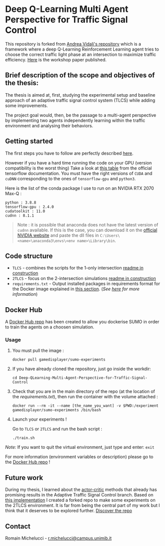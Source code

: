 # Deep Q-Learning Multi Agent Perspective for Traffic Signal Control

This repository is forked from [Andrea Vidali's repository](https://github.com/AndreaVidali/Deep-QLearning-Agent-for-Traffic-Signal-Control) which is a framework where a deep Q-Learning Reinforcement Learning agent tries to choose the correct traffic light phase at an intersection to maximize traffic efficiency.
[Here](http://ceur-ws.org/Vol-2404/paper07.pdf) is the workshop paper published. 

## Brief description of the scope and objectives of the thesis:

The thesis is aimed at, first, studying the experimental setup and baseline approach of an adaptive traffic signal control system (TLCS) while adding some improvements.

The project goal would, then, be the passage to a multi-agent perspective by implementing two agents independently learning within the traffic environment and analysing their behaviors.

## Getting started

The first steps you have to follow are perfectly described [here](https://github.com/AndreaVidali/Deep-QLearning-Agent-for-Traffic-Signal-Control#getting-started).

However if you have a hard time running the code on your GPU (version compatibility is the worst thing)
Take a look at [this table](https://www.tensorflow.org/install/source_windows#gpu) from the official tensorflow documentation. You must have the right versions of `CUDA` and `cuDNN` corresponding to the ones of `tensorflow-gpu` and `python3`.

Here is the list of the conda package I use to run on an NVIDIA RTX 2070 Max-Q :
```
python : 3.8.8
tensorflow-gpu : 2.4.0
cudatoolkit : 11.0
cudnn : 8.1.1
```

> Note : it is possible that anaconda does not have the latest version of `cudnn` available. If this is the case, you can download it on the [official NVIDIA website](https://developer.nvidia.com/rdp/cudnn-download) and paste the dll files in `C:\Users\<name>\anaconda3\envs\<env name>\Library\bin`.

## Code structure

- `TLCS` - combines the scripts for the 1-only intersection [readme in construction](https://github.com/GameDisplayer/Deep-QLearning-Multi-Agent-Perspective-for-Traffic-Signal-Control/tree/master/TLCS#readme)
- `2TLCS` - focus on the 2-intersection simulations [readme in construction](https://github.com/GameDisplayer/Deep-QLearning-Multi-Agent-Perspective-for-Traffic-Signal-Control/tree/master/2TLCS#readme)
- `requirements.txt` - Output installed packages in requirements format for the Docker image explained in [this section](https://github.com/GameDisplayer/Deep-QLearning-Multi-Agent-Perspective-for-Traffic-Signal-Control#docker-hub). (*See [here](https://pip.pypa.io/en/stable/cli/pip_freeze/) for more information*)


## Docker Hub
A [Docker Hub repo](https://hub.docker.com/repository/docker/gamedisplayer/sumo-experiments) has been created to allow you dockerise SUMO in order to train the agents on a choosen simulation. 


### Usage 

1. You must pull the image :

    ```shell
    docker pull gamedisplayer/sumo-experiments
    ```
2. If you have already cloned the repository, just go inside the workdir:
    
    ```shell
    cd Deep-QLearning-Multi-Agent-Perspective-for-Traffic-Signal-Control
    ```
3. Check that you are in the main directory of the repo (at the location of the *requirements.txt*), then run the container with the volume attached :

    ```shell
    docker run --rm -it --name [the_name_you_want] -v $PWD:/experiment gamedisplayer/sumo-experiments /bin/bash
    ```
4. Launch your experiments !

    Go to ```TLCS``` or ```2TLCS``` and run the bash script :
    ```shell
    ./train.sh
    ```
 *Note:* If you want to quit the virtual environment, just type and enter:
    ```
    exit
    ```

For more information (environment variables or description) please go to the [Docker Hub repo](https://hub.docker.com/repository/docker/gamedisplayer/sumo-experiments) !

## Future work

During my thesis, I learned about the [actor-critic](http://incompleteideas.net/book/first/ebook/node66.html) methods that already has promising results in the Adaptive Traffic Signal Control branch.
Based on [this implementation](https://github.com/cts198859/deeprl_signal_control) I created a forked repo to make some experiments on the 2TLCS environment. It is far from being the central part of my work but I think that it deserves to be explored further. [Discover the repo](https://github.com/GameDisplayer/Multi-Agent-DRL4-Large-Scale-Traffic-Signal-Control)

## Contact

Romain Michelucci - r.michelucci@campus.unimib.it

